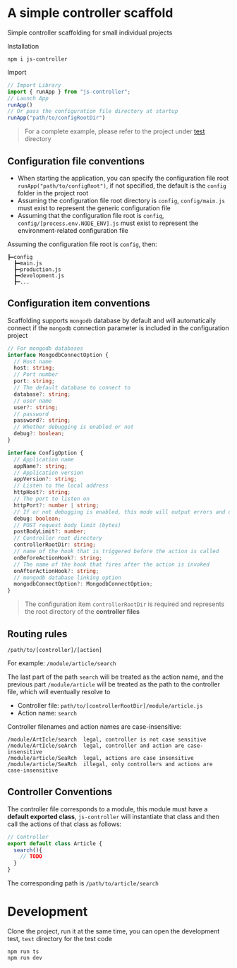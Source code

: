 # A simple controller scaffold

Simple controller scaffolding for small individual projects


Installation

```
npm i js-controller
```

Import

```js
// Import Library
import { runApp } from "js-controller";
// Launch App
runApp()
// Or pass the configuration file directory at startup
runApp("path/to/configRootDir")
```

> For a complete example, please refer to the project under [test](./test) directory


## Configuration file conventions

- When starting the application, you can specify the configuration file root `runApp("path/to/configRoot")`, if not specified, the default is the `config` folder in the project root
- Assuming the configuration file root directory is `config`, `config/main.js` must exist to represent the generic configuration file
- Assuming that the configuration file root is `config`, `config/[process.env.NODE_ENV].js` must exist to represent the environment-related configuration file

Assuming the configuration file root is `config`, then:

```
┣━config
  ┣━main.js
  ┣━production.js
  ┣━development.js
  ┣━...
```

## Configuration item conventions

Scaffolding supports `mongodb` database by default and will automatically connect if the `mongodb` connection parameter is included in the configuration project

```ts
// For mongodb databases
interface MongodbConnectOption {
  // Host name
  host: string;
  // Port number
  port: string;
  // The default database to connect to
  database?: string;
  // user name
  user?: string;
  // password
  password?: string;
  // Whether debugging is enabled or not
  debug?: boolean;
}

interface ConfigOption {
  // Application name
  appName?: string;
  // Application version
  appVersion?: string;
  // Listen to the local address
  httpHost?: string;
  // The port to listen on
  httpPort?: number | string;
  // If or not debugging is enabled, this mode will output errors and other information
  debug: boolean;
  // POST request body limit (bytes)
  postBodyLimit?: number;
  // Controller root directory
  controllerRootDir: string;
  // name of the hook that is triggered before the action is called
  onBeforeActionHook?: string;
  // The name of the hook that fires after the action is invoked
  onAfterActionHook?: string;
  // mongodb database linking option
  mongodbConnectOption?: MongodbConnectOption;
}
```

> The configuration item `controllerRootDir` is required and represents the root directory of the **controller files**


## Routing rules

```
/path/to/[controller]/[action]
```

For example: `/module/article/search`

The last part of the path `search` will be treated as the action name, and the previous part `/module/article` will be treated as the path to the controller file, which will eventually resolve to

- Controller file: `path/to/[controllerRootDir]/module/article.js`   
- Action name: `search`


Controller filenames and action names are case-insensitive:

```
/module/ArtIcle/search  legal, controller is not case sensitive
/module/ArtIcle/seArch  legal, controller and action are case-insensitive
/module/article/SeaRch  legal, actions are case insensitive
/module/article/SeaRch  illegal, only controllers and actions are case-insensitive
```

## Controller Conventions

The controller file corresponds to a module, this module must have a **default exported class**, `js-controller` will instantiate that class and then call the actions of that class as follows: 

```js
// Controller
export default class Article {
  search(){
    // TODO
  }
}
```

The corresponding path is `/path/to/article/search`


# Development

Clone the project, run it at the same time, you can open the development test, `test` directory for the test code

```
npm run ts
npm run dev
```


